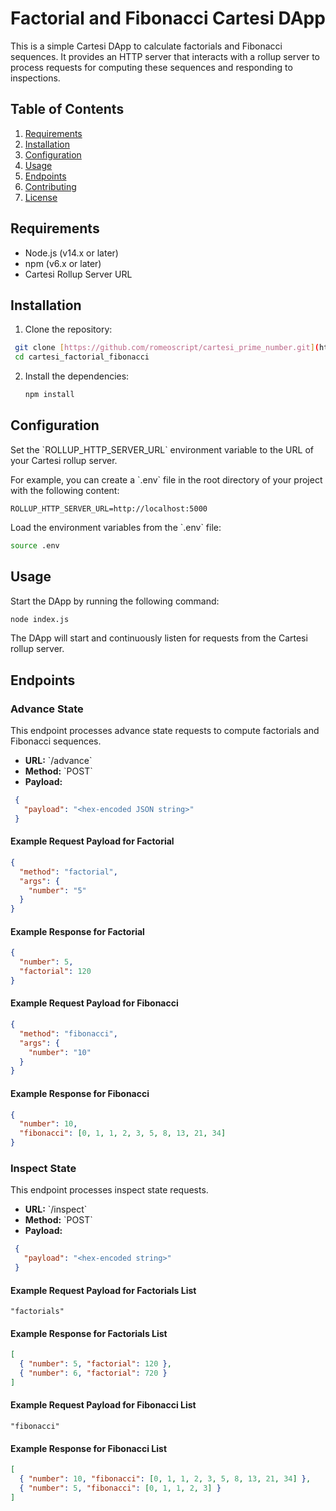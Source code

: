 
# Factorial and Fibonacci Cartesi DApp

This is a simple Cartesi DApp to calculate factorials and Fibonacci sequences. It provides an HTTP server that interacts with a rollup server to process requests for computing these sequences and responding to inspections.

## Table of Contents

1. [Requirements](#requirements)
2. [Installation](#installation)
3. [Configuration](#configuration)
4. [Usage](#usage)
5. [Endpoints](#endpoints)
6. [Contributing](#contributing)
7. [License](#license)

## Requirements

- Node.js (v14.x or later)
- npm (v6.x or later)
- Cartesi Rollup Server URL

## Installation

1. Clone the repository:

  ```bash
   git clone [https://github.com/romeoscript/cartesi_prime_number.git](https://github.com/romeoscript/cartesi_prime_number.git)
   cd cartesi_factorial_fibonacci
  ```

2. Install the dependencies:

   ```bash
   npm install
   ```

## Configuration

Set the \`ROLLUP_HTTP_SERVER_URL\` environment variable to the URL of your Cartesi rollup server.

For example, you can create a \`.env\` file in the root directory of your project with the following content:

```plaintext
ROLLUP_HTTP_SERVER_URL=http://localhost:5000
```

Load the environment variables from the \`.env\` file:

```bash
source .env
```

## Usage

Start the DApp by running the following command:

```bash
node index.js
```

The DApp will start and continuously listen for requests from the Cartesi rollup server.

## Endpoints

### Advance State

This endpoint processes advance state requests to compute factorials and Fibonacci sequences.

- **URL:** \`/advance\`
- **Method:** \`POST\`
- **Payload:**
 ```json
  {
    "payload": "<hex-encoded JSON string>"
  }
  ```

#### Example Request Payload for Factorial

```json
{
  "method": "factorial",
  "args": {
    "number": "5"
  }
}
```

#### Example Response for Factorial

```json
{
  "number": 5,
  "factorial": 120
}
```

#### Example Request Payload for Fibonacci

```json
{
  "method": "fibonacci",
  "args": {
    "number": "10"
  }
}
```

#### Example Response for Fibonacci

```json
{
  "number": 10,
  "fibonacci": [0, 1, 1, 2, 3, 5, 8, 13, 21, 34]
}
```

### Inspect State

This endpoint processes inspect state requests.

- **URL:** \`/inspect\`
- **Method:** \`POST\`
- **Payload:**
 ```json
  {
    "payload": "<hex-encoded string>"
  }
```

#### Example Request Payload for Factorials List

```plaintext
"factorials"
```

#### Example Response for Factorials List

```json
[
  { "number": 5, "factorial": 120 },
  { "number": 6, "factorial": 720 }
]
```

#### Example Request Payload for Fibonacci List
```plaintext
"fibonacci"
```

#### Example Response for Fibonacci List

```json
[
  { "number": 10, "fibonacci": [0, 1, 1, 2, 3, 5, 8, 13, 21, 34] },
  { "number": 5, "fibonacci": [0, 1, 1, 2, 3] }
]
```


